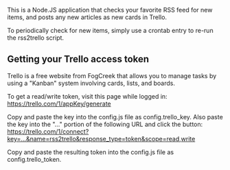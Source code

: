 This is a Node.JS application that checks your favorite RSS feed for
new items, and posts any new articles as new cards in Trello.

To periodically check for new items, simply use a crontab entry to
re-run the rss2trello script.


## Getting your Trello access token

Trello is a free website from FogCreek that allows you to manage tasks
by using a "Kanban" system involving cards, lists, and boards.

To get a read/write token, visit this page while logged in:
https://trello.com/1/appKey/generate

Copy and paste the key into the config.js file as config.trello_key.
Also paste the key into the "..." portion of the following URL and click the button:
https://trello.com/1/connect?key=...&name=rss2trello&response_type=token&scope=read,write

Copy and paste the resulting token into the config.js file as config.trello_token.
